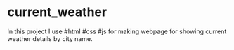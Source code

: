 # current_weather
In this project I use #html #css #js for making webpage for showing current weather details by city name.
